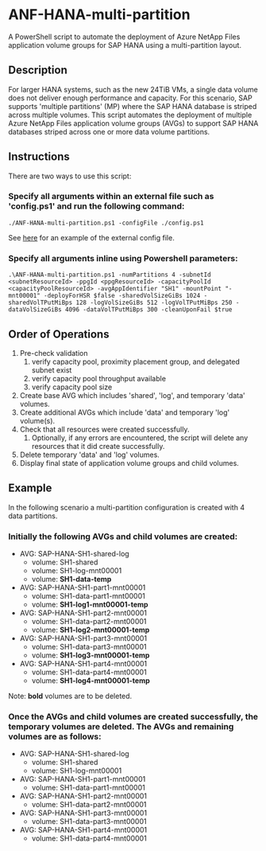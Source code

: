 # ANF-HANA-multi-partition
A PowerShell script to automate the deployment of Azure NetApp Files application volume groups for SAP HANA using a multi-partition layout.

## Description
For larger HANA systems, such as the new 24TiB VMs, a single data volume does not deliver enough performance and capacity. For this scenario, SAP supports 'multiple partitions' (MP) where the SAP HANA database is striped across multiple volumes. This script automates the deployment of multiple Azure NetApp Files application volume groups (AVGs) to support SAP HANA databases striped across one or more data volume partitions.

## Instructions

There are two ways to use this script:

### Specify all arguments within an external file such as 'config.ps1' and run the following command:
    ./ANF-HANA-multi-partition.ps1 -configFile ./config.ps1

See [here](https://github.com/ANFTechTeam/ANF-HANA-multi-partition/blob/main/config.ps1.sample) for an example of the external config file.

### Specify all arguments inline using Powershell parameters:
    .\ANF-HANA-multi-partition.ps1 -numPartitions 4 -subnetId <subnetResourceId> -ppgId <ppgResourceId> -capacityPoolId <capacityPoolResourceId> -avgAppIdentifier "SH1" -mountPoint "-mnt00001" -deployForHSR $false -sharedVolSizeGiBs 1024 -sharedVolTPutMiBps 128 -logVolSizeGiBs 512 -logVolTPutMiBps 250 -dataVolSizeGiBs 4096 -dataVolTPutMiBps 300 -cleanUponFail $true

## Order of Operations
1. Pre-check validation
    1. verify capacity pool, proximity placement group, and delegated subnet exist
    1. verify capacity pool throughput available
    1. verify capacity pool size
1. Create base AVG which includes 'shared', 'log', and temporary 'data' volumes.
1. Create additional AVGs which include 'data' and temporary 'log' volume(s).
1. Check that all resources were created successfully.
    1. Optionally, if any errors are encountered, the script will delete any resources that it did create successfully.
1. Delete temporary 'data' and 'log' volumes.
1. Display final state of application volume groups and child volumes.

## Example
In the following scenario a multi-partition configuration is created with 4 data partitions.

### Initially the following AVGs and child volumes are created:
- AVG: SAP-HANA-SH1-shared-log
    - volume: SH1-shared
    - volume: SH1-log-mnt00001
    - volume: **SH1-data-temp**
- AVG: SAP-HANA-SH1-part1-mnt00001
    - volume: SH1-data-part1-mnt00001
    - volume: **SH1-log1-mnt00001-temp**
- AVG: SAP-HANA-SH1-part2-mnt00001
    - volume: SH1-data-part2-mnt00001
    - volume: **SH1-log2-mnt00001-temp**
- AVG: SAP-HANA-SH1-part3-mnt00001
    - volume: SH1-data-part3-mnt00001
    - volume: **SH1-log3-mnt00001-temp**
- AVG: SAP-HANA-SH1-part4-mnt00001
    - volume: SH1-data-part4-mnt00001
    - volume: **SH1-log4-mnt00001-temp**

Note: **bold** volumes are to be deleted.

### Once the AVGs and child volumes are created successfully, the temporary volumes are deleted. The AVGs and remaining volumes are as follows:
- AVG: SAP-HANA-SH1-shared-log
    - volume: SH1-shared
    - volume: SH1-log-mnt00001
- AVG: SAP-HANA-SH1-part1-mnt00001
    - volume: SH1-data-part1-mnt00001
- AVG: SAP-HANA-SH1-part2-mnt00001
    - volume: SH1-data-part2-mnt00001
- AVG: SAP-HANA-SH1-part3-mnt00001
    - volume: SH1-data-part3-mnt00001 
- AVG: SAP-HANA-SH1-part4-mnt00001
    - volume: SH1-data-part4-mnt00001